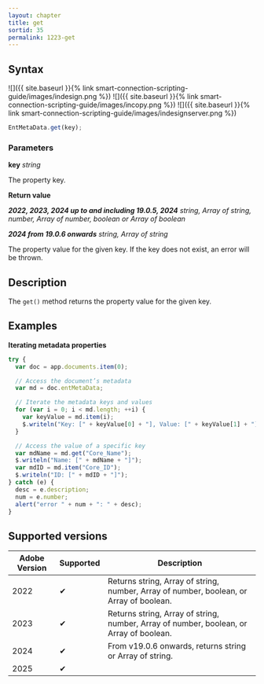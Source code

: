 ```yaml
---
layout: chapter
title: get
sortid: 35
permalink: 1223-get
---
```


## Syntax

![]({{ site.baseurl }}{% link smart-connection-scripting-guide/images/indesign.png %}) ![]({{ site.baseurl }}{% link smart-connection-scripting-guide/images/incopy.png %}) ![]({{ site.baseurl }}{% link smart-connection-scripting-guide/images/indesignserver.png %})

```javascript
EntMetaData.get(key);
```

### Parameters

**key** _string_

The property key.

**Return value**

**_*2022, 2023, 2024 up to and including 19.0.5, 2024*_** _string, Array of string, number, Array of number, boolean or Array of boolean_

**_*2024 from 19.0.6 onwards*_** _string, Array of string_

The property value for the given key. If the key does not exist, an error will be thrown.

## Description

The `get()` method returns the property value for the given key.

## Examples

**Iterating metadata properties**

```javascript
try {
  var doc = app.documents.item(0);

  // Access the document’s metadata
  var md = doc.entMetaData;

  // Iterate the metadata keys and values
  for (var i = 0; i < md.length; ++i) {
    var keyValue = md.item(i);
    $.writeln("Key: [" + keyValue[0] + "], Value: [" + keyValue[1] + "]");
  }

  // Access the value of a specific key
  var mdName = md.get("Core_Name");
  $.writeln("Name: [" + mdName + "]");
  var mdID = md.item("Core_ID");
  $.writeln("ID: [" + mdID + "]");
} catch (e) {
  desc = e.description;
  num = e.number;
  alert("error " + num + ": " + desc);
}
```

## Supported versions

| Adobe Version | Supported | Description                                                                             |
| ------------- | --------- | --------------------------------------------------------------------------------------- |
| 2022          | ✔         | Returns string, Array of string, number, Array of number, boolean, or Array of boolean. |
| 2023          | ✔         | Returns string, Array of string, number, Array of number, boolean, or Array of boolean. |
| 2024          | ✔         | From v19.0.6 onwards, returns string or Array of string.                                |
| 2025          | ✔         |
